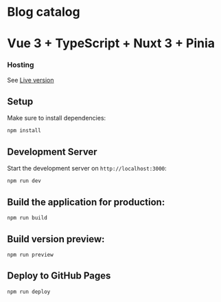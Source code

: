 # Blog catalog

# Vue 3 + TypeScript + Nuxt 3 + Pinia

### Hosting
See [Live version](https://evidens2150.github.io/blog-catalog/)

## Setup

Make sure to install dependencies:

```
npm install
```

## Development Server

Start the development server on `http://localhost:3000`:

```
npm run dev
```

## Build the application for production:

```
npm run build
```

## Build version preview:

```
npm run preview
```

## Deploy to GitHub Pages
```
npm run deploy
```

